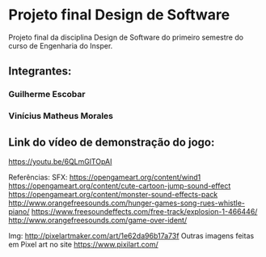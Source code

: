 # Projeto final Design de Software
Projeto final da disciplina Design de Software do primeiro semestre do curso de Engenharia do Insper.

## Integrantes:
### Guilherme Escobar
### Vinícius Matheus Morales

## Link do vídeo de demonstração do jogo:
https://youtu.be/6QLmGlTOpAI

Referências:
SFX:
  https://opengameart.org/content/wind1
  https://opengameart.org/content/cute-cartoon-jump-sound-effect
  https://opengameart.org/content/monster-sound-effects-pack
  http://www.orangefreesounds.com/hunger-games-song-rues-whistle-piano/
  https://www.freesoundeffects.com/free-track/explosion-1-466446/
  http://www.orangefreesounds.com/game-over-ident/

Img:
  http://pixelartmaker.com/art/1e62da96b17a73f
  Outras imagens feitas em Pixel art no site https://www.pixilart.com/
